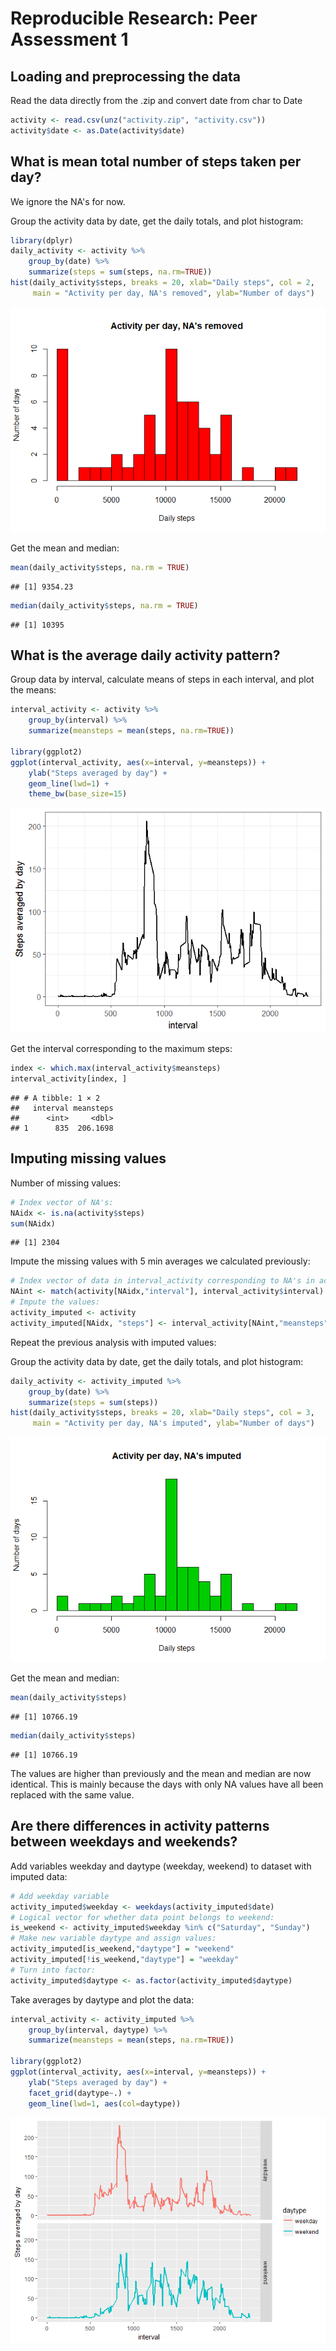 # Reproducible Research: Peer Assessment 1




## Loading and preprocessing the data

Read the data directly from the .zip and convert date from char to Date

```r
activity <- read.csv(unz("activity.zip", "activity.csv"))
activity$date <- as.Date(activity$date)
```


## What is mean total number of steps taken per day?

We ignore the NA's for now.

Group the activity data by date, get the daily totals, and plot histogram:

```r
library(dplyr)
daily_activity <- activity %>%
    group_by(date) %>%
    summarize(steps = sum(steps, na.rm=TRUE))
hist(daily_activity$steps, breaks = 20, xlab="Daily steps", col = 2,
     main = "Activity per day, NA's removed", ylab="Number of days")
```

![](PA1_template_files/figure-html/unnamed-chunk-2-1.png)<!-- -->

Get the mean and median:

```r
mean(daily_activity$steps, na.rm = TRUE)
```

```
## [1] 9354.23
```

```r
median(daily_activity$steps, na.rm = TRUE)
```

```
## [1] 10395
```



## What is the average daily activity pattern?

Group data by interval, calculate means of steps in each interval, and plot
the means:

```r
interval_activity <- activity %>%
    group_by(interval) %>%
    summarize(meansteps = mean(steps, na.rm=TRUE))

library(ggplot2)
ggplot(interval_activity, aes(x=interval, y=meansteps)) + 
    ylab("Steps averaged by day") + 
    geom_line(lwd=1) + 
    theme_bw(base_size=15)
```

![](PA1_template_files/figure-html/unnamed-chunk-4-1.png)<!-- -->

Get the interval corresponding to the maximum steps:

```r
index <- which.max(interval_activity$meansteps)
interval_activity[index, ]
```

```
## # A tibble: 1 × 2
##   interval meansteps
##      <int>     <dbl>
## 1      835  206.1698
```


## Imputing missing values

Number of missing values:

```r
# Index vector of NA's:
NAidx <- is.na(activity$steps)
sum(NAidx)
```

```
## [1] 2304
```

Impute the missing values with 5 min averages we calculated previously:

```r
# Index vector of data in interval_activity corresponding to NA's in activity
NAint <- match(activity[NAidx,"interval"], interval_activity$interval)
# Impute the values:
activity_imputed <- activity
activity_imputed[NAidx, "steps"] <- interval_activity[NAint,"meansteps"]
```

Repeat the previous analysis with imputed values:

Group the activity data by date, get the daily totals, and plot histogram:

```r
daily_activity <- activity_imputed %>%
    group_by(date) %>%
    summarize(steps = sum(steps))
hist(daily_activity$steps, breaks = 20, xlab="Daily steps", col = 3,
     main = "Activity per day, NA's imputed", ylab="Number of days")
```

![](PA1_template_files/figure-html/unnamed-chunk-8-1.png)<!-- -->

Get the mean and median:

```r
mean(daily_activity$steps)
```

```
## [1] 10766.19
```

```r
median(daily_activity$steps)
```

```
## [1] 10766.19
```

The values are higher than previously and the mean and median are now identical. 
This is mainly because the days with only NA values have all been replaced with 
the same value.

## Are there differences in activity patterns between weekdays and weekends?

Add variables weekday and daytype (weekday, weekend) to dataset with imputed data:

```r
# Add weekday variable
activity_imputed$weekday <- weekdays(activity_imputed$date)
# Logical vector for whether data point belongs to weekend:
is_weekend <- activity_imputed$weekday %in% c("Saturday", "Sunday")
# Make new variable daytype and assign values:
activity_imputed[is_weekend,"daytype"] = "weekend"
activity_imputed[!is_weekend,"daytype"] = "weekday"
# Turn into factor:
activity_imputed$daytype <- as.factor(activity_imputed$daytype)
```

Take averages by daytype and plot the data:

```r
interval_activity <- activity_imputed %>%
    group_by(interval, daytype) %>%
    summarize(meansteps = mean(steps, na.rm=TRUE))

library(ggplot2)
ggplot(interval_activity, aes(x=interval, y=meansteps)) + 
    ylab("Steps averaged by day") +
    facet_grid(daytype~.) + 
    geom_line(lwd=1, aes(col=daytype))
```

![](PA1_template_files/figure-html/unnamed-chunk-11-1.png)<!-- -->


